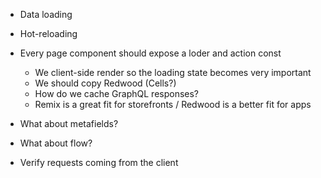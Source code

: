 - Data loading
- Hot-reloading
- Every page component should expose a loder and action const
  - We client-side render so the loading state becomes very important
  - We should copy Redwood (Cells?)
  - How do we cache GraphQL responses?
  - Remix is a great fit for storefronts / Redwood is a better fit for apps



- What about metafields?
- What about flow?
- Verify requests coming from the client
